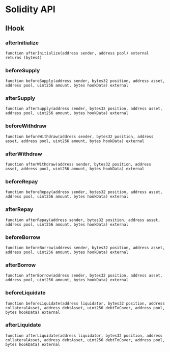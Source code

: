# Solidity API

## IHook

### afterInitialize

```solidity
function afterInitialize(address sender, address pool) external returns (bytes4)
```

### beforeSupply

```solidity
function beforeSupply(address sender, bytes32 position, address asset, address pool, uint256 amount, bytes hookData) external
```

### afterSupply

```solidity
function afterSupply(address sender, bytes32 position, address asset, address pool, uint256 amount, bytes hookData) external
```

### beforeWithdraw

```solidity
function beforeWithdraw(address sender, bytes32 position, address asset, address pool, uint256 amount, bytes hookData) external
```

### afterWithdraw

```solidity
function afterWithdraw(address sender, bytes32 position, address asset, address pool, uint256 amount, bytes hookData) external
```

### beforeRepay

```solidity
function beforeRepay(address sender, bytes32 position, address asset, address pool, uint256 amount, bytes hookData) external
```

### afterRepay

```solidity
function afterRepay(address sender, bytes32 position, address asset, address pool, uint256 amount, bytes hookData) external
```

### beforeBorrow

```solidity
function beforeBorrow(address sender, bytes32 position, address asset, address pool, uint256 amount, bytes hookData) external
```

### afterBorrow

```solidity
function afterBorrow(address sender, bytes32 position, address asset, address pool, uint256 amount, bytes hookData) external
```

### beforeLiquidate

```solidity
function beforeLiquidate(address liquidator, bytes32 position, address collateralAsset, address debtAsset, uint256 debtToCover, address pool, bytes hookData) external
```

### afterLiquidate

```solidity
function afterLiquidate(address liquidator, bytes32 position, address collateralAsset, address debtAsset, uint256 debtToCover, address pool, bytes hookData) external
```

